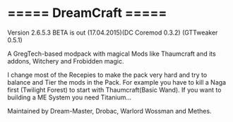 ===== DreamCraft =====
=====================================================

Version 2.6.5.3 BETA is out (17.04.2015)(DC Coremod 0.3.2) (GTTweaker 0.5.1)

A GregTech-based modpack with magical Mods like Thaumcraft and its addons, Witchery and Frobidden magic.

I change most of the Recepies to make the pack very hard and try to balance and Tier the mods in the Pack. 
For example you have to kill a Naga first (Twilight Forest) to start with Thaumcraft(Basic Wand). 
If you want to building a ME System you need Titanium...

Maintained by Dream-Master, Drobac, Warlord Wossman and Methes.